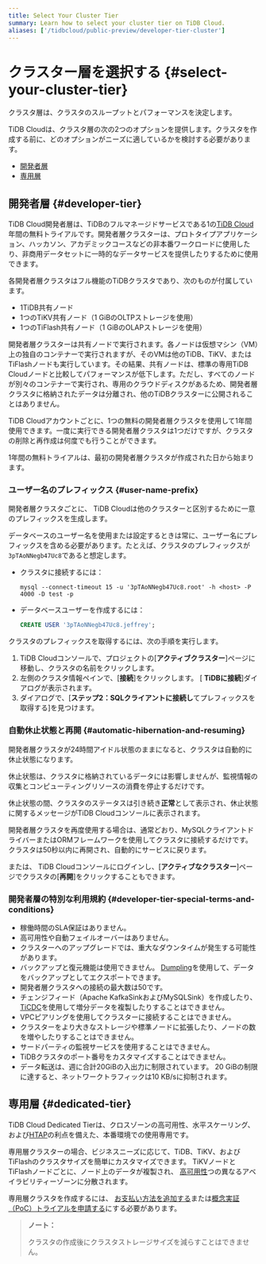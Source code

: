 ```yaml
---
title: Select Your Cluster Tier
summary: Learn how to select your cluster tier on TiDB Cloud.
aliases: ['/tidbcloud/public-preview/developer-tier-cluster']
---
```


# クラスター層を選択する {#select-your-cluster-tier}

クラスタ層は、クラスタのスループットとパフォーマンスを決定します。

TiDB Cloudは、クラスタ層の次の2つのオプションを提供します。クラスタを作成する前に、どのオプションがニーズに適しているかを検討する必要があります。

-   [開発者層](#developer-tier)
-   [専用層](#dedicated-tier)

## 開発者層 {#developer-tier}

TiDB Cloud開発者層は、TiDBのフルマネージドサービスである1の[TiDB Cloud](https://pingcap.com/products/tidbcloud)年間の無料トライアルです。開発者層クラスターは、プロトタイプアプリケーション、ハッカソン、アカデミックコースなどの非本番ワークロードに使用したり、非商用データセットに一時的なデータサービスを提供したりするために使用できます。

各開発者層クラスタはフル機能のTiDBクラスタであり、次のものが付属しています。

-   1TiDB共有ノード
-   1つのTiKV共有ノード（1 GiBのOLTPストレージを使用）
-   1つのTiFlash共有ノード（1 GiBのOLAPストレージを使用）

開発者層クラスターは共有ノードで実行されます。各ノードは仮想マシン（VM）上の独自のコンテナーで実行されますが、そのVMは他のTiDB、TiKV、またはTiFlashノードも実行しています。その結果、共有ノードは、標準の専用TiDB Cloudノードと比較してパフォーマンスが低下します。ただし、すべてのノードが別々のコンテナーで実行され、専用のクラウドディスクがあるため、開発者層クラスタに格納されたデータは分離され、他のTiDBクラスターに公開されることはありません。

TiDB Cloudアカウントごとに、1つの無料の開発者層クラスタを使用して1年間使用できます。一度に実行できる開発者層クラスタは1つだけですが、クラスタの削除と再作成は何度でも行うことができます。

1年間の無料トライアルは、最初の開発者層クラスタが作成された日から始まります。

### ユーザー名のプレフィックス {#user-name-prefix}

<!--Important: Do not update the section name "User name prefix" because this section is referenced by TiDB backend error messages.-->

開発者層クラスタごとに、 TiDB Cloudは他のクラスターと区別するために一意のプレフィックスを生成します。

データベースのユーザー名を使用または設定するときは常に、ユーザー名にプレフィックスを含める必要があります。たとえば、クラスタのプレフィックスが`3pTAoNNegb47Uc8`であると想定します。

-   クラスタに接続するには：

    ```shell
    mysql --connect-timeout 15 -u '3pTAoNNegb47Uc8.root' -h <host> -P 4000 -D test -p
    ```

-   データベースユーザーを作成するには：

    ```sql
    CREATE USER '3pTAoNNegb47Uc8.jeffrey';
    ```

クラスタのプレフィックスを取得するには、次の手順を実行します。

1.  TiDB Cloudコンソールで、プロジェクトの[**アクティブクラスター**]ページに移動し、クラスタの名前をクリックします。
2.  左側のクラスタ情報ペインで、[**接続**]をクリックします。 [ <strong>TiDBに接続</strong>]ダイアログが表示されます。
3.  ダイアログで、[**ステップ2：SQLクライアントに接続し**てプレフィックスを取得する]を見つけます。

### 自動休止状態と再開 {#automatic-hibernation-and-resuming}

開発者層クラスタが24時間アイドル状態のままになると、クラスタは自動的に休止状態になります。

休止状態は、クラスタに格納されているデータには影響しませんが、監視情報の収集とコンピューティングリソースの消費を停止するだけです。

休止状態の間、クラスタのステータスは引き続き**正常**として表示され、休止状態に関するメッセージがTiDB Cloudコンソールに表示されます。

開発者層クラスタを再度使用する場合は、通常どおり、MySQLクライアントドライバーまたはORMフレームワークを使用してクラスタに接続するだけです。クラスタは50秒以内に再開され、自動的にサービスに戻ります。

または、 TiDB Cloudコンソールにログインし、[**アクティブなクラスター**]ページでクラスタの[<strong>再開</strong>]をクリックすることもできます。

### 開発者層の特別な利用規約 {#developer-tier-special-terms-and-conditions}

-   稼働時間のSLA保証はありません。
-   高可用性や自動フェイルオーバーはありません。
-   クラスターへのアップグレードでは、重大なダウンタイムが発生する可能性があります。
-   バックアップと復元機能は使用できません。 [Dumpling](https://docs.pingcap.com/tidb/stable/dumpling-overview)を使用して、データをバックアップとしてエクスポートできます。
-   開発者層クラスタへの接続の最大数は50です。
-   チェンジフィード（Apache KafkaSinkおよびMySQLSink）を作成したり、 [TiCDC](https://docs.pingcap.com/tidb/stable/ticdc-overview)を使用して増分データを複製したりすることはできません。
-   VPCピアリングを使用してクラスターに接続することはできません。
-   クラスターをより大きなストレージや標準ノードに拡張したり、ノードの数を増やしたりすることはできません。
-   サードパーティの監視サービスを使用することはできません。
-   TiDBクラスタのポート番号をカスタマイズすることはできません。
-   データ転送は、週に合計20GiBの入出力に制限されています。 20 GiBの制限に達すると、ネットワークトラフィックは10 KB/sに抑制されます。

## 専用層 {#dedicated-tier}

TiDB Cloud Dedicated Tierは、クロスゾーンの高可用性、水平スケーリング、および[HTAP](https://en.wikipedia.org/wiki/Hybrid_transactional/analytical_processing)の利点を備えた、本番環境での使用専用です。

専用層クラスターの場合、ビジネスニーズに応じて、TiDB、TiKV、およびTiFlashのクラスタサイズを簡単にカスタマイズできます。 TiKVノードとTiFlashノードごとに、ノード上のデータが複製され、 [高可用性](/tidb-cloud/high-availability-with-multi-az.md)つの異なるアベイラビリティーゾーンに分散されます。

専用層クラスタを作成するには、 [お支払い方法を追加する](/tidb-cloud/tidb-cloud-billing.md#payment-method)または[概念実証（PoC）トライアルを申請する](/tidb-cloud/tidb-cloud-poc.md)にする必要があります。

> **ノート：**
>
> クラスタの作成後にクラスタストレージサイズを減らすことはできません。
